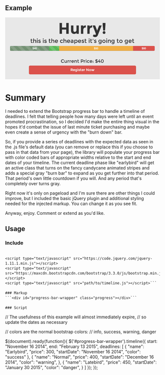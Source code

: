 ## Example
![Example Image](/img/example.jpg "Example Image")

# Summary
I needed to extend the Bootstrap progress bar to handle a timeline of deadlines. I felt that telling people how many days were left until an event promoted procrastination, so I decided I'd make the entire thing visual in the hopes it'd combat the issue of last minute ticket purchasing and maybe even create a sense of urgency with the "burn down" bar.

So, if you provide a series of deadlines with the expected data as seen in the .js file's default data (you can remove or replace this if you choose to pass in that data from your page), the library will populate your progress bar with color coded bars of appropriate widths relative to the start and end dates of your timeline. The current deadline phase like "earlybird" will get an active class that turns on the fancy candycane animated stripes and adds a special gray "burn bar" to expand as you get further into that period. That period's own little countdown if you will. And any period that's completely over turns gray.

Right now it's only on pageload and I'm sure there are other things I could improve, but I included the basic jQuery plugin and additional styling needed for the injected markup. You can change it as you see fit.

Anyway, enjoy. Comment or extend as you'd like.

## Usage
### Include
```<link href="https://maxcdn.bootstrapcdn.com/bootstrap/3.3.0/css/bootstrap.min.css" rel="stylesheet" media="screen">

<script type="text/javascript" src="https://code.jquery.com/jquery-1.11.1.min.js"></script>
<script type="text/javascript" src="https://maxcdn.bootstrapcdn.com/bootstrap/3.3.0/js/bootstrap.min.js"></script>
<script type="text/javascript" src="path/to/timeline.js"></script>```

### Markup
```<div id="progress-bar-wrapper" class="progress"></div>```

### Script
```
// The usefulness of this example will almost immediately expire, 
// so update the dates as necessary

// colors are the normal bootstrap colors:
// info, success, warning, danger

$(document).ready(function(){
	$('#progress-bar-wrapper').timeline({
		start: "November 16 2014",
		end: "February 13 2015",
		deadlines: [
			{
				"name": "Earlybird",
				"price": 300,
				"startDate": "November 16 2014",
				"color": "success"
			},
			{
				"name": "Normal",
				"price": 400,
				"startDate": "December 16 2014",
				"color": "warning",
			},
			{
				"name": "Latebird",
				"price": 450,
				"startDate": "January 30 2015",
				"color": "danger",
			}
		]
	});
});